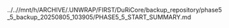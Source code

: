 ../..//mnt/h/ARCHIVE/.UNWRAP/FIRST/DuRiCore/backup_repository/phase5_5_backup_20250805_103905/PHASE5_5_START_SUMMARY.md